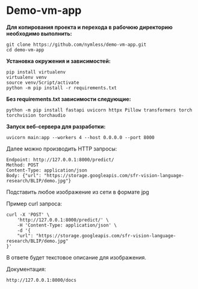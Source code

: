 # Demo-vm-app

**Для копирования проекта и перехода в рабочюю директорию необходимо выполнить:**

    git clone https://github.com/nymless/demo-vm-app.git
    cd demo-vm-app

**Установка окружения и зависимостей:**

    pip install virtualenv
    virtualenv venv
    source venv/Script/activate
    python -m pip install -r requirements.txt

**Без requirements.txt зависимости следующие:**

    python -m pip install fastapi uvicorn httpx Pillow transformers torch torchvision torchaudio

**Запуск веб-сервера для разработки:**

    uvicorn main:app --workers 4 --host 0.0.0.0 --port 8000

Далее можно производить HTTP запросы:

    Endpoint: http://127.0.0.1:8000/predict/
    Method: POST
    Content-Type: application/json
    Body: {"url": "https://storage.googleapis.com/sfr-vision-language-research/BLIP/demo.jpg"}

Подставить любое изображение из сети в формате jpg

Пример curl запроса:

    curl -X 'POST' \
        'http://127.0.0.1:8000/predict/' \
        -H 'Content-Type: application/json' \
        -d '{
        "url": "https://storage.googleapis.com/sfr-vision-language-research/BLIP/demo.jpg"
    }'

В ответе будет текстовое описание для изображения.

Документация:

    http://127.0.0.1:8000/docs
